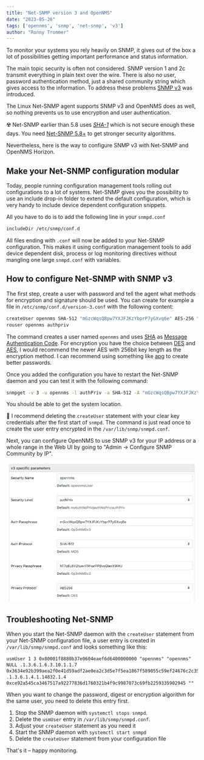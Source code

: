```yaml
---
title: "Net-SNMP version 3 and OpenNMS"
date: "2023-05-26"
tags: ['opennms', 'snmp', 'net-snmp', 'v3']
author: "Ronny Trommer"
---
```


To monitor your systems you rely heavily on SNMP, it gives out of the box a lot of possibilities getting important performance and status information.

The main topic security is often not considered.
SNMP version 1 and 2c transmit everything in plain text over the wire.
There is also no user, password authentication method, just a shared community string which gives access to the information.
To address these problems [SNMP v3](http://en.wikipedia.org/wiki/Simple_Network_Management_Protocol#SNMPv3) was introduced.

The Linux Net-SNMP agent supports SNMP v3 and OpenNMS does as well, so nothing prevents us to use encryption and user authentication.

☢️ Net-SNMP earlier than 5.8 uses *[SHA-1](https://shattered.io/)* which is not secure enough these days.
You need [Net-SNMP 5.8+](http://net-snmp.sourceforge.net/wiki/index.php/Strong_Authentication_or_Encryption) to get stronger security algorithms.

Nevertheless, here is the way to configure SNMP v3 with Net-SNMP and OpenNMS Horizon.

## Make your Net-SNMP configuration modular

Today, people running configuration management tools rolling out configurations to a lot of systems.
Net-SNMP gives you the possibility to use an include drop-in folder to extend the default configuration, which is very handy to include device dependent configuration snippets.

All you have to do is to add the following line in your `snmpd.conf`

```sh
includeDir /etc/snmp/conf.d
```

All files ending with `.conf` will now be added to your Net-SNMP configuration.
This makes it using configuration management tools to add device dependent disk, process or log monitoring directives without mangling one large `snmpd.conf` with variables.

## How to configure Net-SNMP with SNMP v3

The first step, create a user with password and tell the agent what methods for encryption and signature should be used.
You can create for example a file in `/etc/snmp/conf.d/version-3.conf` with the following content:

```sh
createUser opennms SHA-512 "mGzcWqsQBpw7YXJFJKzYbprP7yGXvq6e" AES-256 "hT7q6L6V2tuevVWkarPPBvoQiexX9iWJ"
rouser opennms authpriv
```

The command creates a user named `opennms` and uses [SHA](https://en.wikipedia.org/wiki/Secure_Hash_Algorithms) as  [Message Authentication Code](http://en.wikipedia.org/wiki/HMAC).
For encryption you have the choice between [DES](http://en.wikipedia.org/wiki/Data_Encryption_Standard) and [AES](http://en.wikipedia.org/wiki/Advanced_Encryption_Standard), I would recommend the newer AES with 256bit key length as the encryption method.
I can recommend using something like [apg](http://linux.die.net/man/1/apg) to create better passwords.

Once you added the configuration you have to restart the Net-SNMP daemon and you can test it with the following command:

```sh
snmpget -v 3 -u opennms -l authPriv -a SHA-512 -A "mGzcWqsQBpw7YXJFJKzYbprP7yGXvq6e" -x AES-256 -X "hT7q6L6V2tuevVWkarPPBvoQiexX9iWJ" localhost .1.3.6.1.2.1.1.6.0
```

You should be able to get the system location.

🚓 I recommend deleting the `createUser` statement with your clear key credentials after the first start of `snmpd`.
The command is just read once to create the user entry encrypted in the `/var/lib/snmp/snmpd.conf`. 

Next, you can configure OpenNMS to use SNMP v3 for your IP address or a whole range in the Web UI by going to "Admin -> Configure SNMP Community by IP".

![SNMPv3 Configuration in OpenNMS Horizon](snmp-config-opennms.webp)

## Troubleshooting Net-SNMP

When you start the Net-SNMP daemon with the `createUser` statement from your Net-SNMP configuration file, a user entry is created in `/var/lib/snmp/snmpd.conf` and looks something like this:

```plain
usmUser 1 3 0x80001f8880b37e0604eaef6d6400000000 "opennms" "opennms" NULL .1.3.6.1.6.3.10.1.1.7 0x3634e92b399aea2f0e41d59adf2ae0ea2c3d5e7f5ea1867f589055c59ef24676c2c35611fe0711a40031fe6b7b8b557798f28446975c922dc013165064f70cbe .1.3.6.1.4.1.14832.1.4 0xce92a545ca3467517a92277836d1760321b4f9c9987073c69fb2259335902945 ""
```

When you want to change the password, digest or encryption algorithm for the same user, you need to delete this entry first.

1. Stop the SNMP daemon with `systemctl stops snmpd`.
2. Delete the `usmUser` entry in `/var/lib/snmp/snmpd.conf`.
3. Adjust your `createUser` statement as you need it
4. Start the SNMP daemon with `systemctl start snmpd`
5. Delete the `createUser` statement from your configuration file

That's it – happy monitoring.
